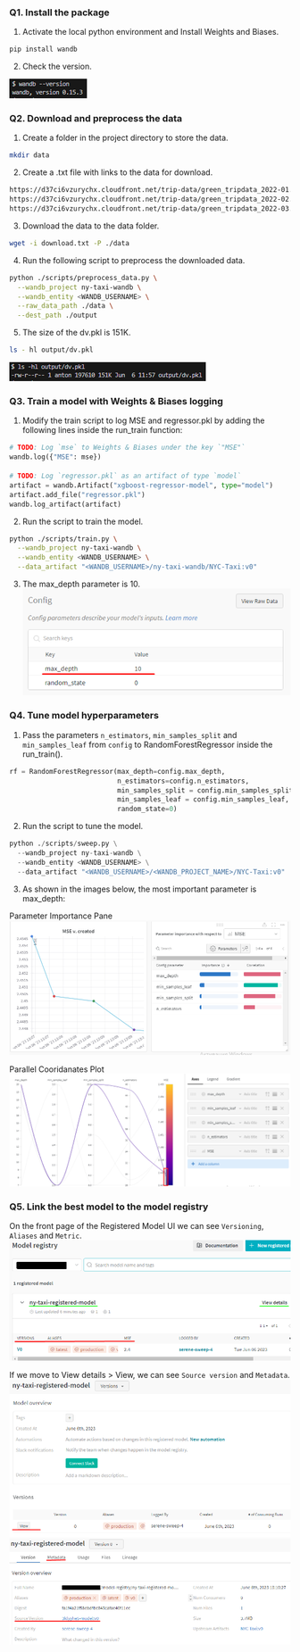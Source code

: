 
### Q1. Install the package

1. Activate the local python environment and Install Weights and Biases.
```bash
pip install wandb
```
2. Check the version.

![Weights and Biases version](wandb_img/1_WandB_version.png)

### Q2. Download and preprocess the data
1. Create a folder in the project directory to store the data.
```bash
mkdir data
```
2. Create a .txt file with links to the data for download.
```download.txt
https://d37ci6vzurychx.cloudfront.net/trip-data/green_tripdata_2022-01.parquet
https://d37ci6vzurychx.cloudfront.net/trip-data/green_tripdata_2022-02.parquet
https://d37ci6vzurychx.cloudfront.net/trip-data/green_tripdata_2022-03.parquet
```
3. Download the data to the data folder.
```bash
wget -i download.txt -P ./data
```
4. Run the following script to preprocess the downloaded data.
```bash
python ./scripts/preprocess_data.py \
  --wandb_project ny-taxi-wandb \
  --wandb_entity <WANDB_USERNAME> \
  --raw_data_path ./data \
  --dest_path ./output
```
5. The size of the dv.pkl is 151K.
```bash
ls - hl output/dv.pkl
```

![DV size](wandb_img/2_DV_size.png)

### Q3. Train a model with Weights & Biases logging

1. Modify the train script to log MSE and regressor.pkl by adding the following lines inside the run_train function:
```python
# TODO: Log `mse` to Weights & Biases under the key `"MSE"`
wandb.log({"MSE": mse})

# TODO: Log `regressor.pkl` as an artifact of type `model`
artifact = wandb.Artifact("xgboost-regressor-model", type="model")
artifact.add_file("regressor.pkl")
wandb.log_artifact(artifact)
```
2. Run the script to train the model.
```bash
python ./scripts/train.py \
  --wandb_project ny-taxi-wandb \
  --wandb_entity <WANDB_USERNAME> \
  --data_artifact "<WANDB_USERNAME>/ny-taxi-wandb/NYC-Taxi:v0"
```
3. The max_depth parameter is 10.
![](wandb_img/3_Max_depth_param.png)

### Q4. Tune model hyperparameters
1. Pass the parameters `n_estimators`, `min_samples_split` and `min_samples_leaf` from `config` to RandomForestRegressor inside the run_train().
```python
rf = RandomForestRegressor(max_depth=config.max_depth,
                           n_estimators=config.n_estimators,
                           min_samples_split = config.min_samples_split,
                           min_samples_leaf = config.min_samples_leaf,
                           random_state=0)
```
2. Run the script to tune the model.
```python
python ./scripts/sweep.py \
  --wandb_project ny-taxi-wandb \
  --wandb_entity <WANDB_USERNAME> \
  --data_artifact "<WANDB_USERNAME>/<WANDB_PROJECT_NAME>/NYC-Taxi:v0"
```
3.  As shown in the images below, the most important parameter is max_depth:

Parameter Importance Pane
![](wandb_img/4_1_parallel_importance_panel.png)

Parallel Cooridanates Plot
![](wandb_img/4_2_parallel_coordinates_plot.png)

### Q5. Link the best model to the model registry

On the front page of the Registered Model UI we can see `Versioning`, `Aliases` and `Metric`.
![](wandb_img/5_1_Model_registry_UI.png)

If we move to View details > View, we can see `Source version` and `Metadata`.
![](wandb_img/5_2_MR_UI_View_details.png)
![](wandb_img/5_3_MR_UI_VD_versions_view.png)
